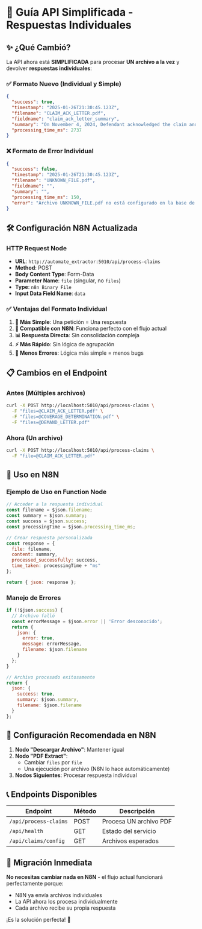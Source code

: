 # 🔄 Guía API Simplificada - Respuestas Individuales

## ✨ ¿Qué Cambió?

La API ahora está **SIMPLIFICADA** para procesar **UN archivo a la vez** y devolver **respuestas individuales**:

### ✅ Formato Nuevo (Individual y Simple)
```json
{
  "success": true,
  "timestamp": "2025-01-26T21:30:45.123Z",
  "filename": "CLAIM_ACK_LETTER.pdf",
  "fieldname": "claim_ack_letter_summary",
  "summary": "On November 4, 2024, Defendant acknowledged the claim and assigned the adjustment of the claim to Christi Manly...",
  "processing_time_ms": 2737
}
```

### ❌ Formato de Error Individual
```json
{
  "success": false,
  "timestamp": "2025-01-26T21:30:45.123Z",
  "filename": "UNKNOWN_FILE.pdf",
  "fieldname": "",
  "summary": "",
  "processing_time_ms": 150,
  "error": "Archivo UNKNOWN_FILE.pdf no está configurado en la base de datos"
}
```

## 🛠️ Configuración N8N Actualizada

### HTTP Request Node
- **URL**: `http://automate_extractor:5010/api/process-claims`
- **Method**: POST
- **Body Content Type**: Form-Data
- **Parameter Name**: `file` (singular, no `files`)
- **Type**: `n8n Binary File`
- **Input Data Field Name**: `data`

### ✅ Ventajas del Formato Individual

1. **🚀 Más Simple**: Una petición = Una respuesta
2. **🔄 Compatible con N8N**: Funciona perfecto con el flujo actual
3. **📊 Respuesta Directa**: Sin consolidación compleja
4. **⚡ Más Rápido**: Sin lógica de agrupación
5. **🐛 Menos Errores**: Lógica más simple = menos bugs

## 📋 Cambios en el Endpoint

### Antes (Múltiples archivos)
```bash
curl -X POST http://localhost:5010/api/process-claims \
  -F "files=@CLAIM_ACK_LETTER.pdf" \
  -F "files=@COVERAGE_DETERMINATION.pdf" \
  -F "files=@DEMAND_LETTER.pdf"
```

### Ahora (Un archivo)
```bash
curl -X POST http://localhost:5010/api/process-claims \
  -F "file=@CLAIM_ACK_LETTER.pdf"
```

## 🎯 Uso en N8N

### Ejemplo de Uso en Function Node
```javascript
// Acceder a la respuesta individual
const filename = $json.filename;
const summary = $json.summary;
const success = $json.success;
const processingTime = $json.processing_time_ms;

// Crear respuesta personalizada
const response = {
  file: filename,
  content: summary,
  processed_successfully: success,
  time_taken: processingTime + "ms"
};

return { json: response };
```

### Manejo de Errores
```javascript
if (!$json.success) {
  // Archivo falló
  const errorMessage = $json.error || 'Error desconocido';
  return { 
    json: { 
      error: true, 
      message: errorMessage,
      filename: $json.filename 
    } 
  };
}

// Archivo procesado exitosamente
return { 
  json: { 
    success: true, 
    summary: $json.summary,
    filename: $json.filename
  } 
};
```

## 🔧 Configuración Recomendada en N8N

1. **Nodo "Descargar Archivo"**: Mantener igual
2. **Nodo "PDF Extract"**: 
   - Cambiar `files` por `file`
   - Una ejecución por archivo (N8N lo hace automáticamente)
3. **Nodos Siguientes**: Procesar respuesta individual

## 📞 Endpoints Disponibles

| Endpoint | Método | Descripción |
|----------|--------|-------------|
| `/api/process-claims` | POST | Procesa UN archivo PDF |
| `/api/health` | GET | Estado del servicio |
| `/api/claims/config` | GET | Archivos esperados |

## 🚀 Migración Inmediata

**No necesitas cambiar nada en N8N** - el flujo actual funcionará perfectamente porque:
- N8N ya envía archivos individuales
- La API ahora los procesa individualmente
- Cada archivo recibe su propia respuesta

¡Es la solución perfecta! 🎉 